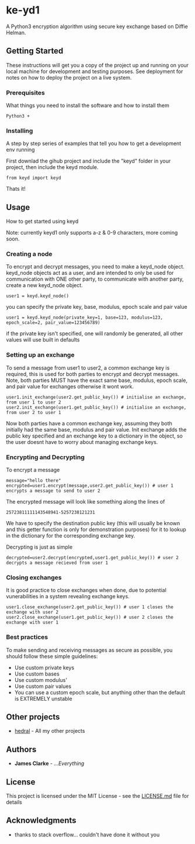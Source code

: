 # ke-yd1
A Python3 encryption algorithm using secure key exchange based on Diffie Helman.

## Getting Started

These instructions will get you a copy of the project up and running on your local machine for development and testing purposes. See deployment for notes on how to deploy the project on a live system.

### Prerequisites

What things you need to install the software and how to install them

```
Python3 +
```

### Installing

A step by step series of examples that tell you how to get a development env running

First downlad the gihub project and include the "keyd" folder in your project, then include the keyd module.

```
from keyd import keyd
```

Thats it!

## Usage

How to get started using keyd

Note: currently keyd1 only supports a-z & 0-9 characters, more coming soon.

### Creating a node ###
To encrypt and decrypt messages, you need to make a keyd_node object. keyd_node objects act as a user, and are intended to only be used for communication with ONE other party, to communicate with another party, create a new keyd_node object.
 ```
user1 = keyd.keyd_node()
 ```
you can specify the private key, base, modulus, epoch scale and pair value
 ```
user1 = keyd.keyd_node(private_key=1, base=123, modulus=123, epoch_scale=2, pair_value=123456789)
 ```
if the private key isn't specified, one will randomly be generated, all other values will use built in defaults

### Setting up an exchange

To send a message from user1 to user2, a common exchange key is required, this is used for both parties to encrypt and decrypt messages. Note, both parties MUST have the exact same base, modulus, epoch scale, and pair value for exchanges otherwise it wont work.

```
user1.init_exchange(user2.get_public_key()) # initialise an exchange, from user 1 to user 2
user2.init_exchange(user1.get_public_key()) # initialise an exchange, from user 2 to user 1
```
Now both parties have a common exchange key, assuming they both initially had the same base, modulus and pair value. Init exchange adds the public key specified and an exchange key to a dictionary in the object, so the user doesnt have to worry about managing exchange keys.

### Encrypting and Decrypting

To encrypt a message

```
message="hello there"
encrypted=user1.encrypt(message,user2.get_public_key()) # user 1 encrypts a message to send to user 2
```
The encrypted message will look like something along the lines of 
```
25723811111143548941-5257238121231
```
We have to specify the destination public key (this will usually be known and this getter function is only for demonstration purposes) for it to lookup in the dictionary for the corresponding exchange key.

Decrypting is just as simple
```
decrypted=user2.decrypt(encrypted,user1.get_public_key()) # user 2 decrypts a message recieved from user 1
```
### Closing exchanges
It is good practice to close exchanges when done, due to potential vunerabilities in a system revealing exchange keys.
```
user1.close_exchange(user2.get_public_key()) # user 1 closes the exchange with user 2
user2.close_exchange(user1.get_public_key()) # user 2 closes the exchange with user 1
```

### Best practices
To make sending and receiving messages as secure as possible, you should follow these simple guidelines:
* Use custom private keys
* Use custom bases
* Use custom modulus'
* Use custom pair values
* You can use a custom epoch scale, but anything other than the default is EXTREMELY unstable

## Other projects

* [hedral](http://www.hedral.info/portfolio/apps) - All my other projects


## Authors

* **James Clarke** - *...Everything*

## License

This project is licensed under the MIT License - see the [LICENSE.md](LICENSE.md) file for details

## Acknowledgments

* thanks to stack overflow... couldn't have done it without you
